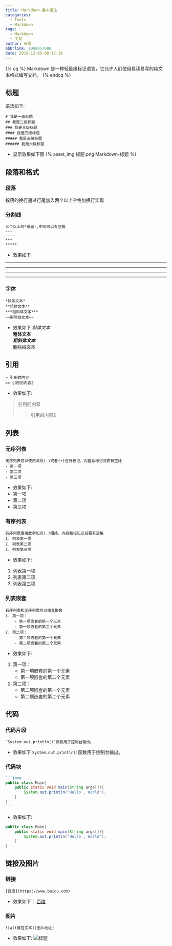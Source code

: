 ```yaml
---
title: Markdown-基本语法
categories:
  - Tools
  - Markdown
tags:
  - Markdown
  - 工具
author: 长歌
abbrlink: 1069057006
date: 2019-12-05 08:17:19
---
```


{% cq %} Markdown 是一种轻量级标记语言，它允许人们使用易读易写的纯文本格式编写文档。 {% endcq %}
<!-- More -->

## 标题
语法如下:
```text
# 我是一级标题
## 我是二级标题
### 我是三级标题
#### 我是四级标题
##### 我是五级标题
###### 我是六级标题
```
- 显示效果如下图
{% asset_img 标题.png Markdown-标题 %}

## 段落和格式
### 段落
段落的换行通过行尾加入两个以上空格加换行实现

### 分割线
```
三个以上的*或者-,中间可以有空格
---
----
***
*****
```
- 效果如下

---
----
***
*****

### 字体
```
*斜体文本*
**粗体文本**
***粗斜体文本***
~~删除线文本~~
```
- 效果如下
*斜体文本*  
**粗体文本**  
***粗斜体文本***  
~~删除线文本~~  

## 引用
```
> 引用的内容
>> 引用的内容2
```
- 效果如下:

> 引用的内容
>> 引用的内容2

## 列表
### 无序列表
```
无序列表可以使用减号(-)或者(+)进行标记，内容与标记间要有空格
- 第一项
- 第二项
- 第三项
```
- 效果如下:
- 第一项
- 第二项
- 第三项

### 有序列表
```
有序列表使用数字加点(.)组成，内容和标记之前要有空格
1. 列表第一项
2. 列表第二项
3. 列表第三项
```
- 效果如下:
1. 列表第一项
2. 列表第二项
3. 列表第三项

### 列表嵌套
```
有序列表和无序列表可以相互嵌套
1. 第一项：
    - 第一项嵌套的第一个元素
    - 第一项嵌套的第二个元素
2. 第二项：
    - 第二项嵌套的第一个元素
    - 第二项嵌套的第二个元素
```

- 效果如下:
1. 第一项：
    - 第一项嵌套的第一个元素
    - 第一项嵌套的第二个元素
2. 第二项：
    - 第二项嵌套的第一个元素
    - 第二项嵌套的第二个元素

## 代码
### 代码片段
```
`System.out.println()`函数用于控制台输出。
```
- 效果如下
`System.out.println()`函数用于控制台输出。

### 代码块
````markdown
```java
public class Main{
    public static void main(String args[]){
        System.out.println("Hello , World");
    }
}
```
````

- 效果如下:
```java
public class Main{
    public static void main(String args[]){
        System.out.println("Hello , World");
    }
}
```

## 链接及图片
### 链接
```
[百度](https://www.baidu.com)
```
- 效果如下：
[百度](https://www.baidu.com)

### 图片
```
![alt属性文本](图片地址)
```
- 效果如下:
![标题](/detail/1069057006/%E6%A0%87%E9%A2%98.png)
